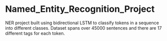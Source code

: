 # Named_Entity_Recognition_Project

NER project built using bidirectional LSTM to classify tokens in a sequence into different classes. Dataset spans over 45000 sentences and there are 17 different tags for each token. 
